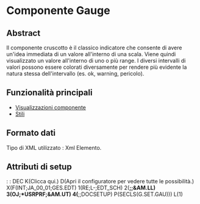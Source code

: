 # Componente Gauge

## Abstract
Il componente cruscotto è il classico indicatore che consente di avere un'idea immediata di un valore all'interno di una scala.
Viene quindi visualizzato un valore all'interno di uno o più range. I diversi intervalli di valori possono essere colorati diversamente per rendere più evidente la natura stessa dell'intervallo (es. ok, warning, pericolo).

## Funzionalità principali
- [Visualizzazioni componente](Sorgenti/DOC/TA/B£AMO/LOCGAU_F01)
- [Stili](Sorgenti/DOC/TA/B£AMO/LOCGAU_F02)

## Formato dati
Tipo di XML utilizzato :  Xml Elemento.

## Attributi di setup
 :  : DEC K(Clicca qui.) D(Apri il configuratore per vedere tutte le possibilità.) X(F(INT;JA_00_01;GES.EDT) 1(RE;L-;EDT_SCH) 2(**;;&AM.LL) 3(OJ;*USRPRF;&AM.UT) 4(**;;DOCSETUP) P(SECLS(G.SET.GAU))) L(1)

